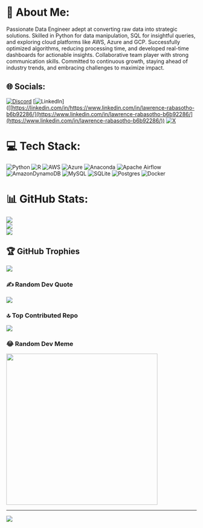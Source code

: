 # 💫 About Me:
Passionate Data Engineer adept at converting raw data into strategic solutions. Skilled in Python for data manipulation, SQL for insightful queries, and exploring cloud platforms like AWS, Azure and GCP. Successfully optimized algorithms, reducing processing time, and developed real-time dashboards for actionable insights. Collaborative team player with strong communication skills. Committed to continuous growth, staying ahead of industry trends, and embracing challenges to maximize impact.


## 🌐 Socials:
[![Discord](https://img.shields.io/badge/Discord-%237289DA.svg?logo=discord&logoColor=white)](https://discord.gg/lawrence_rabasotho) [![LinkedIn](https://img.shields.io/badge/LinkedIn-%230077B5.svg?logo=linkedin&logoColor=white)]([[https://linkedin.com/in/https://www.linkedin.com/in/lawrence-rabasotho-b6b92286/](https://www.linkedin.com/in/lawrence-rabasotho-b6b92286/](https://www.linkedin.com/in/lawrence-rabasotho-b6b92286/)) [![X](https://img.shields.io/badge/X-black.svg?logo=X&logoColor=white)](https://x.com/https://twitter.com/hazard12dance) 

# 💻 Tech Stack:
![Python](https://img.shields.io/badge/python-3670A0?style=for-the-badge&logo=python&logoColor=ffdd54) ![R](https://img.shields.io/badge/r-%23276DC3.svg?style=for-the-badge&logo=r&logoColor=white) ![AWS](https://img.shields.io/badge/AWS-%23FF9900.svg?style=for-the-badge&logo=amazon-aws&logoColor=white) ![Azure](https://img.shields.io/badge/azure-%230072C6.svg?style=for-the-badge&logo=microsoftazure&logoColor=white) ![Anaconda](https://img.shields.io/badge/Anaconda-%2344A833.svg?style=for-the-badge&logo=anaconda&logoColor=white) ![Apache Airflow](https://img.shields.io/badge/Apache%20Airflow-017CEE?style=for-the-badge&logo=Apache%20Airflow&logoColor=white) ![AmazonDynamoDB](https://img.shields.io/badge/Amazon%20DynamoDB-4053D6?style=for-the-badge&logo=Amazon%20DynamoDB&logoColor=white) ![MySQL](https://img.shields.io/badge/mysql-%2300000f.svg?style=for-the-badge&logo=mysql&logoColor=white) ![SQLite](https://img.shields.io/badge/sqlite-%2307405e.svg?style=for-the-badge&logo=sqlite&logoColor=white) ![Postgres](https://img.shields.io/badge/postgres-%23316192.svg?style=for-the-badge&logo=postgresql&logoColor=white) ![Docker](https://img.shields.io/badge/docker-%230db7ed.svg?style=for-the-badge&logo=docker&logoColor=white)
# 📊 GitHub Stats:
![](https://github-readme-stats.vercel.app/api?username=LawrenceTheAnalyst&theme=merko&hide_border=false&include_all_commits=true&count_private=true)<br/>
![](https://github-readme-streak-stats.herokuapp.com/?user=LawrenceTheAnalyst&theme=merko&hide_border=false)<br/>
![](https://github-readme-stats.vercel.app/api/top-langs/?username=LawrenceTheAnalyst&theme=merko&hide_border=false&include_all_commits=true&count_private=true&layout=compact)

## 🏆 GitHub Trophies
![](https://github-profile-trophy.vercel.app/?username=LawrenceTheAnalyst&theme=gitdimmed&no-frame=false&no-bg=false&margin-w=4)

### ✍️ Random Dev Quote
![](https://quotes-github-readme.vercel.app/api?type=horizontal&theme=radical)

### 🔝 Top Contributed Repo
![](https://github-contributor-stats.vercel.app/api?username=LawrenceTheAnalyst&limit=5&theme=nord&combine_all_yearly_contributions=true)

### 😂 Random Dev Meme
<img src='https://randommeme-five.vercel.app/' style="height: 400px;"/>

---
[![](https://visitcount.itsvg.in/api?id=LawrenceTheAnalyst&icon=0&color=6)](https://visitcount.itsvg.in)

<!-- Proudly created with GPRM ( https://gprm.itsvg.in ) -->
